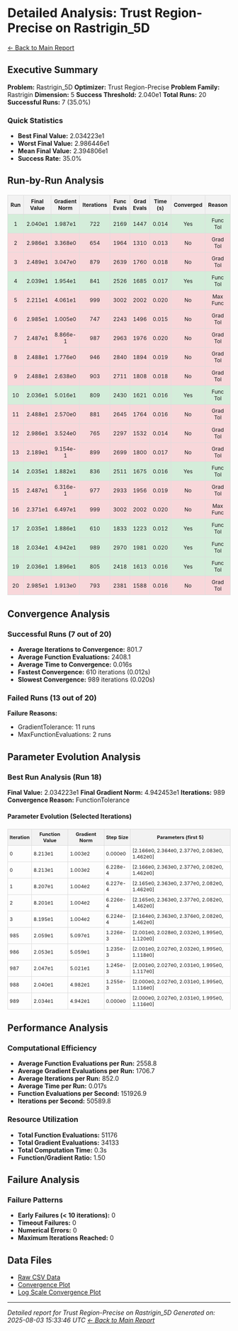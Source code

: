# Detailed Analysis: Trust Region-Precise on Rastrigin_5D
[← Back to Main Report](benchmark_report.md)
## Executive Summary
**Problem:** Rastrigin_5D
**Optimizer:** Trust Region-Precise
**Problem Family:** Rastrigin
**Dimension:** 5
**Success Threshold:** 2.040e1
**Total Runs:** 20
**Successful Runs:** 7 (35.0%)

### Quick Statistics
* **Best Final Value:** 2.034223e1
* **Worst Final Value:** 2.986446e1
* **Mean Final Value:** 2.394806e1
* **Success Rate:** 35.0%


## Run-by-Run Analysis
<table style="border-collapse: collapse; width: 100%; margin: 20px 0; font-size: 12px;">
<tr style="background-color: #f2f2f2;">
<th style="border: 1px solid #ddd; padding: 6px; text-align: center;">Run</th>
<th style="border: 1px solid #ddd; padding: 6px; text-align: center;">Final Value</th>
<th style="border: 1px solid #ddd; padding: 6px; text-align: center;">Gradient Norm</th>
<th style="border: 1px solid #ddd; padding: 6px; text-align: center;">Iterations</th>
<th style="border: 1px solid #ddd; padding: 6px; text-align: center;">Func Evals</th>
<th style="border: 1px solid #ddd; padding: 6px; text-align: center;">Grad Evals</th>
<th style="border: 1px solid #ddd; padding: 6px; text-align: center;">Time (s)</th>
<th style="border: 1px solid #ddd; padding: 6px; text-align: center;">Converged</th>
<th style="border: 1px solid #ddd; padding: 6px; text-align: center;">Reason</th>
</tr>
<tr style="background-color: #d4edda;">
<td style="border: 1px solid #ddd; padding: 6px; text-align: center;">1</td>
<td style="border: 1px solid #ddd; padding: 6px; text-align: center;">2.040e1</td>
<td style="border: 1px solid #ddd; padding: 6px; text-align: center;">1.987e1</td>
<td style="border: 1px solid #ddd; padding: 6px; text-align: center;">722</td>
<td style="border: 1px solid #ddd; padding: 6px; text-align: center;">2169</td>
<td style="border: 1px solid #ddd; padding: 6px; text-align: center;">1447</td>
<td style="border: 1px solid #ddd; padding: 6px; text-align: center;">0.014</td>
<td style="border: 1px solid #ddd; padding: 6px; text-align: center;">Yes</td>
<td style="border: 1px solid #ddd; padding: 6px; text-align: center;">Func Tol</td>
</tr>
<tr style="background-color: #f8d7da;">
<td style="border: 1px solid #ddd; padding: 6px; text-align: center;">2</td>
<td style="border: 1px solid #ddd; padding: 6px; text-align: center;">2.986e1</td>
<td style="border: 1px solid #ddd; padding: 6px; text-align: center;">3.368e0</td>
<td style="border: 1px solid #ddd; padding: 6px; text-align: center;">654</td>
<td style="border: 1px solid #ddd; padding: 6px; text-align: center;">1964</td>
<td style="border: 1px solid #ddd; padding: 6px; text-align: center;">1310</td>
<td style="border: 1px solid #ddd; padding: 6px; text-align: center;">0.013</td>
<td style="border: 1px solid #ddd; padding: 6px; text-align: center;">No</td>
<td style="border: 1px solid #ddd; padding: 6px; text-align: center;">Grad Tol</td>
</tr>
<tr style="background-color: #f8d7da;">
<td style="border: 1px solid #ddd; padding: 6px; text-align: center;">3</td>
<td style="border: 1px solid #ddd; padding: 6px; text-align: center;">2.489e1</td>
<td style="border: 1px solid #ddd; padding: 6px; text-align: center;">3.047e0</td>
<td style="border: 1px solid #ddd; padding: 6px; text-align: center;">879</td>
<td style="border: 1px solid #ddd; padding: 6px; text-align: center;">2639</td>
<td style="border: 1px solid #ddd; padding: 6px; text-align: center;">1760</td>
<td style="border: 1px solid #ddd; padding: 6px; text-align: center;">0.018</td>
<td style="border: 1px solid #ddd; padding: 6px; text-align: center;">No</td>
<td style="border: 1px solid #ddd; padding: 6px; text-align: center;">Grad Tol</td>
</tr>
<tr style="background-color: #d4edda;">
<td style="border: 1px solid #ddd; padding: 6px; text-align: center;">4</td>
<td style="border: 1px solid #ddd; padding: 6px; text-align: center;">2.039e1</td>
<td style="border: 1px solid #ddd; padding: 6px; text-align: center;">1.954e1</td>
<td style="border: 1px solid #ddd; padding: 6px; text-align: center;">841</td>
<td style="border: 1px solid #ddd; padding: 6px; text-align: center;">2526</td>
<td style="border: 1px solid #ddd; padding: 6px; text-align: center;">1685</td>
<td style="border: 1px solid #ddd; padding: 6px; text-align: center;">0.017</td>
<td style="border: 1px solid #ddd; padding: 6px; text-align: center;">Yes</td>
<td style="border: 1px solid #ddd; padding: 6px; text-align: center;">Func Tol</td>
</tr>
<tr style="background-color: #f8d7da;">
<td style="border: 1px solid #ddd; padding: 6px; text-align: center;">5</td>
<td style="border: 1px solid #ddd; padding: 6px; text-align: center;">2.211e1</td>
<td style="border: 1px solid #ddd; padding: 6px; text-align: center;">4.061e1</td>
<td style="border: 1px solid #ddd; padding: 6px; text-align: center;">999</td>
<td style="border: 1px solid #ddd; padding: 6px; text-align: center;">3002</td>
<td style="border: 1px solid #ddd; padding: 6px; text-align: center;">2002</td>
<td style="border: 1px solid #ddd; padding: 6px; text-align: center;">0.020</td>
<td style="border: 1px solid #ddd; padding: 6px; text-align: center;">No</td>
<td style="border: 1px solid #ddd; padding: 6px; text-align: center;">Max Func</td>
</tr>
<tr style="background-color: #f8d7da;">
<td style="border: 1px solid #ddd; padding: 6px; text-align: center;">6</td>
<td style="border: 1px solid #ddd; padding: 6px; text-align: center;">2.985e1</td>
<td style="border: 1px solid #ddd; padding: 6px; text-align: center;">1.005e0</td>
<td style="border: 1px solid #ddd; padding: 6px; text-align: center;">747</td>
<td style="border: 1px solid #ddd; padding: 6px; text-align: center;">2243</td>
<td style="border: 1px solid #ddd; padding: 6px; text-align: center;">1496</td>
<td style="border: 1px solid #ddd; padding: 6px; text-align: center;">0.015</td>
<td style="border: 1px solid #ddd; padding: 6px; text-align: center;">No</td>
<td style="border: 1px solid #ddd; padding: 6px; text-align: center;">Grad Tol</td>
</tr>
<tr style="background-color: #f8d7da;">
<td style="border: 1px solid #ddd; padding: 6px; text-align: center;">7</td>
<td style="border: 1px solid #ddd; padding: 6px; text-align: center;">2.487e1</td>
<td style="border: 1px solid #ddd; padding: 6px; text-align: center;">8.866e-1</td>
<td style="border: 1px solid #ddd; padding: 6px; text-align: center;">987</td>
<td style="border: 1px solid #ddd; padding: 6px; text-align: center;">2963</td>
<td style="border: 1px solid #ddd; padding: 6px; text-align: center;">1976</td>
<td style="border: 1px solid #ddd; padding: 6px; text-align: center;">0.020</td>
<td style="border: 1px solid #ddd; padding: 6px; text-align: center;">No</td>
<td style="border: 1px solid #ddd; padding: 6px; text-align: center;">Grad Tol</td>
</tr>
<tr style="background-color: #f8d7da;">
<td style="border: 1px solid #ddd; padding: 6px; text-align: center;">8</td>
<td style="border: 1px solid #ddd; padding: 6px; text-align: center;">2.488e1</td>
<td style="border: 1px solid #ddd; padding: 6px; text-align: center;">1.776e0</td>
<td style="border: 1px solid #ddd; padding: 6px; text-align: center;">946</td>
<td style="border: 1px solid #ddd; padding: 6px; text-align: center;">2840</td>
<td style="border: 1px solid #ddd; padding: 6px; text-align: center;">1894</td>
<td style="border: 1px solid #ddd; padding: 6px; text-align: center;">0.019</td>
<td style="border: 1px solid #ddd; padding: 6px; text-align: center;">No</td>
<td style="border: 1px solid #ddd; padding: 6px; text-align: center;">Grad Tol</td>
</tr>
<tr style="background-color: #f8d7da;">
<td style="border: 1px solid #ddd; padding: 6px; text-align: center;">9</td>
<td style="border: 1px solid #ddd; padding: 6px; text-align: center;">2.488e1</td>
<td style="border: 1px solid #ddd; padding: 6px; text-align: center;">2.638e0</td>
<td style="border: 1px solid #ddd; padding: 6px; text-align: center;">903</td>
<td style="border: 1px solid #ddd; padding: 6px; text-align: center;">2711</td>
<td style="border: 1px solid #ddd; padding: 6px; text-align: center;">1808</td>
<td style="border: 1px solid #ddd; padding: 6px; text-align: center;">0.018</td>
<td style="border: 1px solid #ddd; padding: 6px; text-align: center;">No</td>
<td style="border: 1px solid #ddd; padding: 6px; text-align: center;">Grad Tol</td>
</tr>
<tr style="background-color: #d4edda;">
<td style="border: 1px solid #ddd; padding: 6px; text-align: center;">10</td>
<td style="border: 1px solid #ddd; padding: 6px; text-align: center;">2.036e1</td>
<td style="border: 1px solid #ddd; padding: 6px; text-align: center;">5.016e1</td>
<td style="border: 1px solid #ddd; padding: 6px; text-align: center;">809</td>
<td style="border: 1px solid #ddd; padding: 6px; text-align: center;">2430</td>
<td style="border: 1px solid #ddd; padding: 6px; text-align: center;">1621</td>
<td style="border: 1px solid #ddd; padding: 6px; text-align: center;">0.016</td>
<td style="border: 1px solid #ddd; padding: 6px; text-align: center;">Yes</td>
<td style="border: 1px solid #ddd; padding: 6px; text-align: center;">Func Tol</td>
</tr>
<tr style="background-color: #f8d7da;">
<td style="border: 1px solid #ddd; padding: 6px; text-align: center;">11</td>
<td style="border: 1px solid #ddd; padding: 6px; text-align: center;">2.488e1</td>
<td style="border: 1px solid #ddd; padding: 6px; text-align: center;">2.570e0</td>
<td style="border: 1px solid #ddd; padding: 6px; text-align: center;">881</td>
<td style="border: 1px solid #ddd; padding: 6px; text-align: center;">2645</td>
<td style="border: 1px solid #ddd; padding: 6px; text-align: center;">1764</td>
<td style="border: 1px solid #ddd; padding: 6px; text-align: center;">0.016</td>
<td style="border: 1px solid #ddd; padding: 6px; text-align: center;">No</td>
<td style="border: 1px solid #ddd; padding: 6px; text-align: center;">Grad Tol</td>
</tr>
<tr style="background-color: #f8d7da;">
<td style="border: 1px solid #ddd; padding: 6px; text-align: center;">12</td>
<td style="border: 1px solid #ddd; padding: 6px; text-align: center;">2.986e1</td>
<td style="border: 1px solid #ddd; padding: 6px; text-align: center;">3.524e0</td>
<td style="border: 1px solid #ddd; padding: 6px; text-align: center;">765</td>
<td style="border: 1px solid #ddd; padding: 6px; text-align: center;">2297</td>
<td style="border: 1px solid #ddd; padding: 6px; text-align: center;">1532</td>
<td style="border: 1px solid #ddd; padding: 6px; text-align: center;">0.014</td>
<td style="border: 1px solid #ddd; padding: 6px; text-align: center;">No</td>
<td style="border: 1px solid #ddd; padding: 6px; text-align: center;">Grad Tol</td>
</tr>
<tr style="background-color: #f8d7da;">
<td style="border: 1px solid #ddd; padding: 6px; text-align: center;">13</td>
<td style="border: 1px solid #ddd; padding: 6px; text-align: center;">2.189e1</td>
<td style="border: 1px solid #ddd; padding: 6px; text-align: center;">9.154e-1</td>
<td style="border: 1px solid #ddd; padding: 6px; text-align: center;">899</td>
<td style="border: 1px solid #ddd; padding: 6px; text-align: center;">2699</td>
<td style="border: 1px solid #ddd; padding: 6px; text-align: center;">1800</td>
<td style="border: 1px solid #ddd; padding: 6px; text-align: center;">0.017</td>
<td style="border: 1px solid #ddd; padding: 6px; text-align: center;">No</td>
<td style="border: 1px solid #ddd; padding: 6px; text-align: center;">Grad Tol</td>
</tr>
<tr style="background-color: #d4edda;">
<td style="border: 1px solid #ddd; padding: 6px; text-align: center;">14</td>
<td style="border: 1px solid #ddd; padding: 6px; text-align: center;">2.035e1</td>
<td style="border: 1px solid #ddd; padding: 6px; text-align: center;">1.882e1</td>
<td style="border: 1px solid #ddd; padding: 6px; text-align: center;">836</td>
<td style="border: 1px solid #ddd; padding: 6px; text-align: center;">2511</td>
<td style="border: 1px solid #ddd; padding: 6px; text-align: center;">1675</td>
<td style="border: 1px solid #ddd; padding: 6px; text-align: center;">0.016</td>
<td style="border: 1px solid #ddd; padding: 6px; text-align: center;">Yes</td>
<td style="border: 1px solid #ddd; padding: 6px; text-align: center;">Func Tol</td>
</tr>
<tr style="background-color: #f8d7da;">
<td style="border: 1px solid #ddd; padding: 6px; text-align: center;">15</td>
<td style="border: 1px solid #ddd; padding: 6px; text-align: center;">2.487e1</td>
<td style="border: 1px solid #ddd; padding: 6px; text-align: center;">6.316e-1</td>
<td style="border: 1px solid #ddd; padding: 6px; text-align: center;">977</td>
<td style="border: 1px solid #ddd; padding: 6px; text-align: center;">2933</td>
<td style="border: 1px solid #ddd; padding: 6px; text-align: center;">1956</td>
<td style="border: 1px solid #ddd; padding: 6px; text-align: center;">0.019</td>
<td style="border: 1px solid #ddd; padding: 6px; text-align: center;">No</td>
<td style="border: 1px solid #ddd; padding: 6px; text-align: center;">Grad Tol</td>
</tr>
<tr style="background-color: #f8d7da;">
<td style="border: 1px solid #ddd; padding: 6px; text-align: center;">16</td>
<td style="border: 1px solid #ddd; padding: 6px; text-align: center;">2.371e1</td>
<td style="border: 1px solid #ddd; padding: 6px; text-align: center;">6.497e1</td>
<td style="border: 1px solid #ddd; padding: 6px; text-align: center;">999</td>
<td style="border: 1px solid #ddd; padding: 6px; text-align: center;">3002</td>
<td style="border: 1px solid #ddd; padding: 6px; text-align: center;">2002</td>
<td style="border: 1px solid #ddd; padding: 6px; text-align: center;">0.020</td>
<td style="border: 1px solid #ddd; padding: 6px; text-align: center;">No</td>
<td style="border: 1px solid #ddd; padding: 6px; text-align: center;">Max Func</td>
</tr>
<tr style="background-color: #d4edda;">
<td style="border: 1px solid #ddd; padding: 6px; text-align: center;">17</td>
<td style="border: 1px solid #ddd; padding: 6px; text-align: center;">2.035e1</td>
<td style="border: 1px solid #ddd; padding: 6px; text-align: center;">1.886e1</td>
<td style="border: 1px solid #ddd; padding: 6px; text-align: center;">610</td>
<td style="border: 1px solid #ddd; padding: 6px; text-align: center;">1833</td>
<td style="border: 1px solid #ddd; padding: 6px; text-align: center;">1223</td>
<td style="border: 1px solid #ddd; padding: 6px; text-align: center;">0.012</td>
<td style="border: 1px solid #ddd; padding: 6px; text-align: center;">Yes</td>
<td style="border: 1px solid #ddd; padding: 6px; text-align: center;">Func Tol</td>
</tr>
<tr style="background-color: #d4edda;">
<td style="border: 1px solid #ddd; padding: 6px; text-align: center;">18</td>
<td style="border: 1px solid #ddd; padding: 6px; text-align: center;">2.034e1</td>
<td style="border: 1px solid #ddd; padding: 6px; text-align: center;">4.942e1</td>
<td style="border: 1px solid #ddd; padding: 6px; text-align: center;">989</td>
<td style="border: 1px solid #ddd; padding: 6px; text-align: center;">2970</td>
<td style="border: 1px solid #ddd; padding: 6px; text-align: center;">1981</td>
<td style="border: 1px solid #ddd; padding: 6px; text-align: center;">0.020</td>
<td style="border: 1px solid #ddd; padding: 6px; text-align: center;">Yes</td>
<td style="border: 1px solid #ddd; padding: 6px; text-align: center;">Func Tol</td>
</tr>
<tr style="background-color: #d4edda;">
<td style="border: 1px solid #ddd; padding: 6px; text-align: center;">19</td>
<td style="border: 1px solid #ddd; padding: 6px; text-align: center;">2.036e1</td>
<td style="border: 1px solid #ddd; padding: 6px; text-align: center;">1.896e1</td>
<td style="border: 1px solid #ddd; padding: 6px; text-align: center;">805</td>
<td style="border: 1px solid #ddd; padding: 6px; text-align: center;">2418</td>
<td style="border: 1px solid #ddd; padding: 6px; text-align: center;">1613</td>
<td style="border: 1px solid #ddd; padding: 6px; text-align: center;">0.016</td>
<td style="border: 1px solid #ddd; padding: 6px; text-align: center;">Yes</td>
<td style="border: 1px solid #ddd; padding: 6px; text-align: center;">Func Tol</td>
</tr>
<tr style="background-color: #f8d7da;">
<td style="border: 1px solid #ddd; padding: 6px; text-align: center;">20</td>
<td style="border: 1px solid #ddd; padding: 6px; text-align: center;">2.985e1</td>
<td style="border: 1px solid #ddd; padding: 6px; text-align: center;">1.913e0</td>
<td style="border: 1px solid #ddd; padding: 6px; text-align: center;">793</td>
<td style="border: 1px solid #ddd; padding: 6px; text-align: center;">2381</td>
<td style="border: 1px solid #ddd; padding: 6px; text-align: center;">1588</td>
<td style="border: 1px solid #ddd; padding: 6px; text-align: center;">0.016</td>
<td style="border: 1px solid #ddd; padding: 6px; text-align: center;">No</td>
<td style="border: 1px solid #ddd; padding: 6px; text-align: center;">Grad Tol</td>
</tr>
</table>

## Convergence Analysis

### Successful Runs (7 out of 20)

* **Average Iterations to Convergence:** 801.7
* **Average Function Evaluations:** 2408.1
* **Average Time to Convergence:** 0.016s
* **Fastest Convergence:** 610 iterations (0.012s)
* **Slowest Convergence:** 989 iterations (0.020s)

### Failed Runs (13 out of 20)

**Failure Reasons:**
- GradientTolerance: 11 runs
- MaxFunctionEvaluations: 2 runs

## Parameter Evolution Analysis

### Best Run Analysis (Run 18)
**Final Value:** 2.034223e1
**Final Gradient Norm:** 4.942453e1
**Iterations:** 989
**Convergence Reason:** FunctionTolerance

#### Parameter Evolution (Selected Iterations)

<table style="border-collapse: collapse; width: 100%; margin: 20px 0; font-size: 11px;">
<tr style="background-color: #f2f2f2;">
<th style="border: 1px solid #ddd; padding: 4px;">Iteration</th>
<th style="border: 1px solid #ddd; padding: 4px;">Function Value</th>
<th style="border: 1px solid #ddd; padding: 4px;">Gradient Norm</th>
<th style="border: 1px solid #ddd; padding: 4px;">Step Size</th>
<th style="border: 1px solid #ddd; padding: 4px;">Parameters (first 5)</th>
</tr>
<tr><td style="border: 1px solid #ddd; padding: 4px;">0</td><td style="border: 1px solid #ddd; padding: 4px;">8.213e1</td><td style="border: 1px solid #ddd; padding: 4px;">1.003e2</td><td style="border: 1px solid #ddd; padding: 4px;">0.000e0</td><td style="border: 1px solid #ddd; padding: 4px;">[2.166e0, 2.364e0, 2.377e0, 2.083e0, 1.462e0]</td></tr>
<tr><td style="border: 1px solid #ddd; padding: 4px;">0</td><td style="border: 1px solid #ddd; padding: 4px;">8.213e1</td><td style="border: 1px solid #ddd; padding: 4px;">1.003e2</td><td style="border: 1px solid #ddd; padding: 4px;">6.228e-4</td><td style="border: 1px solid #ddd; padding: 4px;">[2.166e0, 2.363e0, 2.377e0, 2.082e0, 1.462e0]</td></tr>
<tr><td style="border: 1px solid #ddd; padding: 4px;">1</td><td style="border: 1px solid #ddd; padding: 4px;">8.207e1</td><td style="border: 1px solid #ddd; padding: 4px;">1.004e2</td><td style="border: 1px solid #ddd; padding: 4px;">6.227e-4</td><td style="border: 1px solid #ddd; padding: 4px;">[2.165e0, 2.363e0, 2.377e0, 2.082e0, 1.462e0]</td></tr>
<tr><td style="border: 1px solid #ddd; padding: 4px;">2</td><td style="border: 1px solid #ddd; padding: 4px;">8.201e1</td><td style="border: 1px solid #ddd; padding: 4px;">1.004e2</td><td style="border: 1px solid #ddd; padding: 4px;">6.226e-4</td><td style="border: 1px solid #ddd; padding: 4px;">[2.165e0, 2.363e0, 2.377e0, 2.082e0, 1.462e0]</td></tr>
<tr><td style="border: 1px solid #ddd; padding: 4px;">3</td><td style="border: 1px solid #ddd; padding: 4px;">8.195e1</td><td style="border: 1px solid #ddd; padding: 4px;">1.004e2</td><td style="border: 1px solid #ddd; padding: 4px;">6.224e-4</td><td style="border: 1px solid #ddd; padding: 4px;">[2.164e0, 2.363e0, 2.376e0, 2.082e0, 1.462e0]</td></tr>
<tr><td style="border: 1px solid #ddd; padding: 4px;">985</td><td style="border: 1px solid #ddd; padding: 4px;">2.059e1</td><td style="border: 1px solid #ddd; padding: 4px;">5.097e1</td><td style="border: 1px solid #ddd; padding: 4px;">1.226e-3</td><td style="border: 1px solid #ddd; padding: 4px;">[2.001e0, 2.028e0, 2.032e0, 1.995e0, 1.120e0]</td></tr>
<tr><td style="border: 1px solid #ddd; padding: 4px;">986</td><td style="border: 1px solid #ddd; padding: 4px;">2.053e1</td><td style="border: 1px solid #ddd; padding: 4px;">5.059e1</td><td style="border: 1px solid #ddd; padding: 4px;">1.235e-3</td><td style="border: 1px solid #ddd; padding: 4px;">[2.001e0, 2.027e0, 2.032e0, 1.995e0, 1.118e0]</td></tr>
<tr><td style="border: 1px solid #ddd; padding: 4px;">987</td><td style="border: 1px solid #ddd; padding: 4px;">2.047e1</td><td style="border: 1px solid #ddd; padding: 4px;">5.021e1</td><td style="border: 1px solid #ddd; padding: 4px;">1.245e-3</td><td style="border: 1px solid #ddd; padding: 4px;">[2.001e0, 2.027e0, 2.031e0, 1.995e0, 1.117e0]</td></tr>
<tr><td style="border: 1px solid #ddd; padding: 4px;">988</td><td style="border: 1px solid #ddd; padding: 4px;">2.040e1</td><td style="border: 1px solid #ddd; padding: 4px;">4.982e1</td><td style="border: 1px solid #ddd; padding: 4px;">1.255e-3</td><td style="border: 1px solid #ddd; padding: 4px;">[2.000e0, 2.027e0, 2.031e0, 1.995e0, 1.116e0]</td></tr>
<tr><td style="border: 1px solid #ddd; padding: 4px;">989</td><td style="border: 1px solid #ddd; padding: 4px;">2.034e1</td><td style="border: 1px solid #ddd; padding: 4px;">4.942e1</td><td style="border: 1px solid #ddd; padding: 4px;">0.000e0</td><td style="border: 1px solid #ddd; padding: 4px;">[2.000e0, 2.027e0, 2.031e0, 1.995e0, 1.116e0]</td></tr>
</table>

## Performance Analysis

### Computational Efficiency
- **Average Function Evaluations per Run:** 2558.8
- **Average Gradient Evaluations per Run:** 1706.7
- **Average Iterations per Run:** 852.0
- **Average Time per Run:** 0.017s
- **Function Evaluations per Second:** 151926.9
- **Iterations per Second:** 50589.8
### Resource Utilization
- **Total Function Evaluations:** 51176
- **Total Gradient Evaluations:** 34133
- **Total Computation Time:** 0.3s
- **Function/Gradient Ratio:** 1.50
## Failure Analysis

### Failure Patterns
- **Early Failures (< 10 iterations):** 0
- **Timeout Failures:** 0
- **Numerical Errors:** 0
- **Maximum Iterations Reached:** 0


## Data Files
* [Raw CSV Data](../data/problems/Rastrigin_5D_results.csv)
* [Convergence Plot](../plots/Rastrigin_5D.png)
* [Log Scale Convergence Plot](../plots/Rastrigin_5D_log.png)


---
*Detailed report for Trust Region-Precise on Rastrigin_5D*
*Generated on: 2025-08-03 15:33:46 UTC*
*[← Back to Main Report](../benchmark_report.md)*

